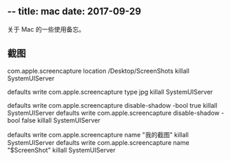 --
title: mac
date: 2017-09-29
---

关于 Mac 的一些使用备忘。

## 截图
com.apple.screencapture location /Desktop/ScreenShots
killall SystemUIServer

defaults write com.apple.screencapture type jpg
killall SystemUIServer

defaults write com.apple.screencapture disable-shadow -bool true
killall SystemUIServer
defaults write com.apple.screencapture disable-shadow -bool false
killall SystemUIServer

defaults write com.apple.screencapture name "我的截图"
killall SystemUIServer
defaults write com.apple.screencapture name "\$ScreenShot"
killall SystemUIServer